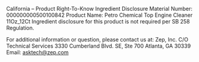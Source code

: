  
 
 
California – Product Right-To-Know Ingredient Disclosure 
Material Number: 000000000500100842 
Product Name: Petro Chemical Top Engine Cleaner 11Oz_12Ct 
Ingredient disclosure for this product is not required per SB 258 Regulation. 
 
For additional information or question, please contact us at: 
Zep, Inc. 
C/O Technical Services 
3330 Cumberland Blvd. SE, Ste 700 
Atlanta, GA 30339 
Email: asktech@zep.com 
 
 
 
 

